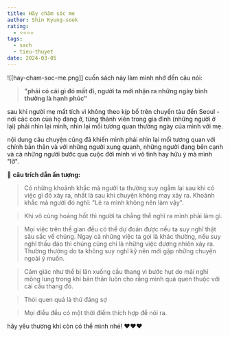```yaml
---
title: Hãy chăm sóc mẹ
author: Shin Kyung-sook
rating:
  - ⭐⭐⭐⭐
tags:
  - sach
  - tieu-thuyet
date: 2024-03-05
---
```

![[hay-cham-soc-me.png]]
cuốn sách này làm mình nhớ đến câu nói:

> **"phải có cái gì đó mất đi, người ta mới nhận ra những ngày bình thường là hạnh phúc"**

sau khi người mẹ mất tích vì không theo kịp bố trên chuyến tàu đến Seoul - nơi các con của họ đang ở, từng thành viên trong gia đình (những người ở lại) phải nhìn lại mình, nhìn lại mối tương quan thường ngày của mình với mẹ.

nội dung câu chuyện cũng đã khiến mình phải nhìn lại mối tương quan với chính bản thân và với những người xung quanh, những người đang bên cạnh và cả những người bước qua cuộc đời mình vì vô tình hay hữu ý mà mình "lỡ".

🌱 **câu trích dẫn ấn tượng:**
> Có những khoảnh khắc mà người ta thường suy ngẫm lại sau khi có việc gì đó xảy ra, nhất là sau khi chuyện không may xảy ra. Khoảnh khắc mà người đó nghĩ: "Lẽ ra mình không nên làm vậy".

> Khi vô cùng hoảng hốt thì người ta chẳng thể nghĩ ra mình phải làm gì.

> Mọi việc trên thế gian đều có thể dự đoán được nếu ta suy nghĩ thật sâu sắc về chúng. Ngay cả những việc ta gọi là khác thường, nếu suy nghĩ thấu đáo thì chúng cũng chỉ là những việc đương nhiên xảy ra. Thường thường do ta không suy nghĩ kỹ nên mới gặp những chuyện ngoài ý muốn.

> Cảm giác như thể bị lăn xuống cầu thang vì bước hụt do mải nghĩ mông lung trong khi bản thân luôn cho rằng mình quá quen thuộc với cái cầu thang đó.

> Thói quen quả là thứ đáng sợ

> Mọi điều đều có một thời điểm thích hợp để nói ra.

hãy yêu thương khi còn có thể mình nhé! ♥️♥️♥️